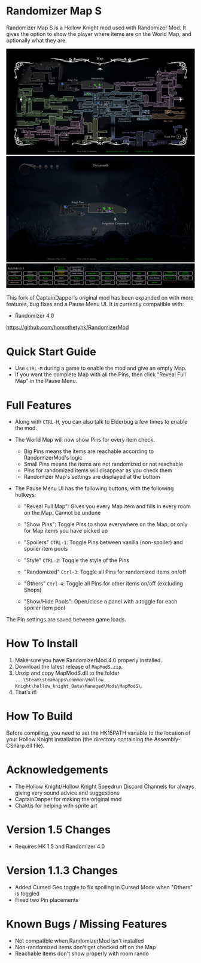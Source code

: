# Randomizer Map S
Randomizer Map S is a Hollow Knight mod used with Randomizer Mod. It gives the option to show the player where items are on the World Map, and optionally what they are.

![Example Screenshot](./readmeAssets/worldmap.jpg)
![Example Screenshot](./readmeAssets/quickmap.jpg)
![Example Screenshot](./readmeAssets/GUI.PNG)

This fork of CaptainDapper's original mod has been expanded on with more features, bug fixes and a Pause Menu UI. It is currently compatible with:
- Randomizer 4.0

https://github.com/homothetyhk/RandomizerMod

# Quick Start Guide
- Use `CTRL-M` during a game to enable the mod and give an empty Map.
- If you want the complete Map with all the Pins, then click "Reveal Full Map" in the Pause Menu.

# Full Features
- Along with `CTRL-M`, you can also talk to Elderbug a few times to enable the mod.

- The World Map will now show Pins for every item check.
    - Big Pins means the items are reachable according to RandomizerMod's logic
    - Small Pins means the items are not randomized or not reachable
    - Pins for randomized items will disappear as you check them
    - Randomizer Map's settings are displayed at the bottom

- The Pause Menu UI has the following buttons, with the following hotkeys:
    - "Reveal Full Map": Gives you every Map item and fills in every room on the Map. Cannot be undone
    - "Show Pins": Toggle Pins to show everywhere on the Map, or only for Map items you have picked up

    - "Spoilers" `CTRL-1`: Toggle Pins between vanilla (non-spoiler) and spoiler item pools
    - "Style" `CTRL-2`: Toggle the style of the Pins
    - "Randomized" `Ctrl-3`: Toggle all Pins for randomized items on/off
    - "Others" `Ctrl-4`: Toggle all Pins for other items on/off (excluding Shops)

    - "Show/Hide Pools": Open/close a panel with a toggle for each spoiler item pool

The Pin settings are saved between game loads.

# How To Install
1. Make sure you have RandomizerMod 4.0 properly installed.
2. Download the latest release of `MapModS.zip`.
3. Unzip and copy MapModS.dll to the folder `...\Steam\steamapps\common\Hollow Knight\hollow_knight_Data\Managed\Mods\MapModS\`.
4. That's it!

# How To Build
Before compiling, you need to set the HK15PATH variable to the location of your Hollow Knight installation (the directory containing the Assembly-CSharp.dll file).

# Acknowledgements
- The Hollow Knight/Hollow Knight Speedrun Discord Channels for always giving very sound advice and suggestions
- CaptainDapper for making the original mod
- Chaktis for helping with sprite art

# Version 1.5 Changes
- Requires HK 1.5 and Randomizer 4.0

# Version 1.1.3 Changes
- Added Cursed Geo toggle to fix spoiling in Cursed Mode when "Others" is toggled
- Fixed two Pin placements

# Known Bugs / Missing Features
- Not compatible when RandomizerMod isn't installed
- Non-randomized items don't get checked off on the Map
- Reachable items don't show properly with room rando
